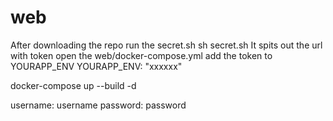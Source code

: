 # web

After downloading the repo
run the secret.sh 
sh secret.sh 
It spits out the url with token
open the web/docker-compose.yml
add the token to YOURAPP_ENV
 YOURAPP_ENV: "xxxxxx"
 
 docker-compose up --build -d
 
 username: username
 password: password
